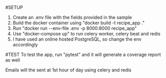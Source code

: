 #SETUP
1. Create an .env file with the fields provided in the sample
2. Build the docker container using "docker build -t recipe_app ."
3. Run "docker run --env-file .env -p 8000:8000 recipe_app"
4. Use "docker-compose up" to run celery worker, celery beat and redis
5. I have used an online hosted PostgreSQL, so change the env accordingly

#TEST
To test the app, run "pytest" and it will generate a coverage report as well

Emails will the sent at 1st hour of day using celery and redis
